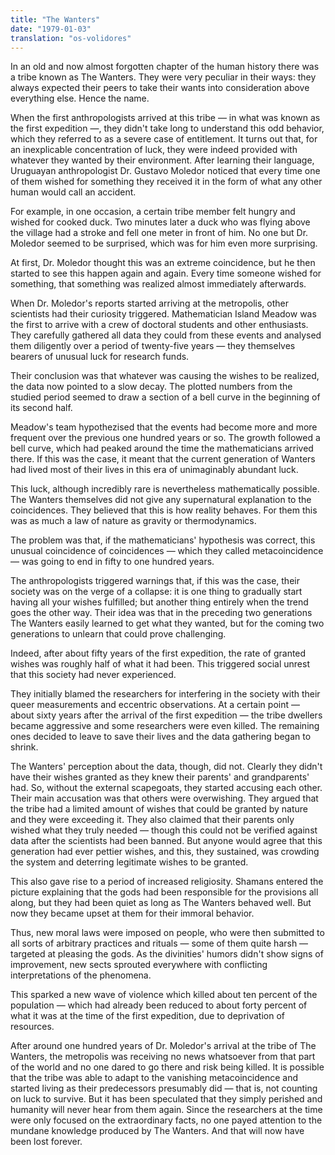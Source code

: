 ```yaml
---
title: "The Wanters"
date: "1979-01-03"
translation: "os-volidores"
---
```


In an old and now almost forgotten chapter of the human history there was a tribe known as The Wanters. They were very peculiar in their ways: they always expected their peers to take their wants into consideration above everything else. Hence the name.

When the first anthropologists arrived at this tribe — in what was known as the first expedition —, they didn't take long to understand this odd behavior, which they referred to as a severe case of entitlement. It turns out that, for an inexplicable concentration of luck, they were indeed provided with whatever they wanted by their environment. After learning their language, Uruguayan anthropologist Dr. Gustavo Moledor noticed that every time one of them wished for something they received it in the form of what any other human would call an accident.

For example, in one occasion, a certain tribe member felt hungry and wished for cooked duck. Two minutes later a duck who was flying above the village had a stroke and fell one meter in front of him. No one but Dr. Moledor seemed to be surprised, which was for him even more surprising.

At first, Dr. Moledor thought this was an extreme coincidence, but he then started to see this happen again and again. Every time someone wished for something, that something was realized almost immediately afterwards.

When Dr. Moledor's reports started arriving at the metropolis, other scientists had their curiosity triggered. Mathematician Island Meadow was the first to arrive with a crew of doctoral students and other enthusiasts. They carefully gathered all data they could from these events and analysed them diligently over a period of twenty-five years — they themselves bearers of unusual luck for research funds.

Their conclusion was that whatever was causing the wishes to be realized, the data now pointed to a slow decay. The plotted numbers from the studied period seemed to draw a section of a bell curve in the beginning of its second half.

Meadow's team hypothezised that the events had become more and more frequent over the previous one hundred years or so. The growth followed a bell curve, which had peaked around the time the mathematicians arrived there. If this was the case, it meant that the current generation of Wanters had lived most of their lives in this era of unimaginably abundant luck.

This luck, although incredibly rare is nevertheless mathematically possible. The Wanters themselves did not give any supernatural explanation to the coincidences. They believed that this is how reality behaves. For them this was as much a law of nature as gravity or thermodynamics.

The problem was that, if the mathematicians' hypothesis was correct, this unusual coincidence of coincidences — which they called metacoincidence — was going to end in fifty to one hundred years.

The anthropologists triggered warnings that, if this was the case, their society was on the verge of a collapse: it is one thing to gradually start having all your wishes fulfilled; but another thing entirely when the trend goes the other way. Their idea was that in the preceding two generations The Wanters easily learned to get what they wanted, but for the coming two generations to unlearn that could prove challenging.

Indeed, after about fifty years of the first expedition, the rate of granted wishes was roughly half of what it had been. This triggered social unrest that this society had never experienced.

They initially blamed the researchers for interfering in the society with their queer measurements and eccentric observations. At a certain point — about sixty years after the arrival of the first expedition — the tribe dwellers became aggressive and some researchers were even killed. The remaining ones decided to leave to save their lives and the data gathering began to shrink.

The Wanters' perception about the data, though, did not. Clearly they didn't have their wishes granted as they knew their parents' and grandparents' had. So, without the external scapegoats, they started accusing each other. Their main accusation was that others were overwishing. They argued that the tribe had a limited amount of wishes that could be granted by nature and they were exceeding it. They also claimed that their parents only wished what they truly needed — though this could not be verified against data after the scientists had been banned. But anyone would agree that this generation had ever pettier wishes, and this, they sustained, was crowding the system and deterring legitimate wishes to be granted.

This also gave rise to a period of increased religiosity. Shamans entered the picture explaining that the gods had been responsible for the provisions all along, but they had been quiet as long as The Wanters behaved well. But now they became upset at them for their immoral behavior.

Thus, new moral laws were imposed on people, who were then submitted to all sorts of arbitrary practices and rituals — some of them quite harsh — targeted at pleasing the gods. As the divinities' humors didn't show signs of improvement, new sects sprouted everywhere with conflicting interpretations of the phenomena.

This sparked a new wave of violence which killed about ten percent of the population — which had already been reduced to about forty percent of what it was at the time of the first expedition, due to deprivation of resources.

After around one hundred years of Dr. Moledor's arrival at the tribe of The Wanters, the metropolis was receiving no news whatsoever from that part of the world and no one dared to go there and risk being killed. It is possible that the tribe was able to adapt to the vanishing metacoincidence and started living as their predecessors presumably did — that is, not counting on luck to survive. But it has been speculated that they simply perished and humanity will never hear from them again. Since the researchers at the time were only focused on the extraordinary facts, no one payed attention to the mundane knowledge produced by The Wanters. And that will now have been lost forever.

